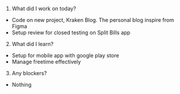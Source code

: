 1. What did I work on today?

- Code on new project, Kraken Blog. The personal blog inspire from Figma
- Setup review for closed testing on Split Bills app

2. What did I learn?

- Setup for mobile app with google play store
- Manage freetime effectively

3. Any blockers?

- Nothing
